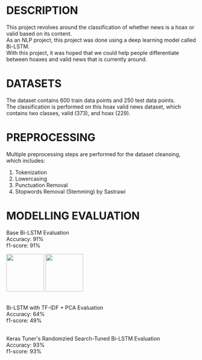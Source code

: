 DESCRIPTION
=================================================================================================================================
This project revolves around the classification of whether news is a hoax or valid based on its content.
<br>As an NLP project, this project was done using a deep learning model called Bi-LSTM.
<br>With this project, it was hoped that we could help people differentiate between hoaxes and valid news that is currently around.


DATASETS
=================================================================================================================================
The dataset contains 600 train data points and 250 test data points.
<br>The classification is performed on this hoax valid news dataset, which contains two classes, valid (373), and hoax (229).


PREPROCESSING
=================================================================================================================================
Multiple preprocessing steps are performed for the dataset cleansing, which includes:
1) Tokenization
2) Lowercasing
3) Punctuation Removal
4) Stopwords Removal (Stemming) by Sastrawi


MODELLING EVALUATION
=================================================================================================================================
Base Bi-LSTM Evaluation
<br>Accuracy: 91%
<br>f1-score: 91%
<p float="left">
  <img src="https://github.com/rionaldoalviansa/Hoax-Valid-News-Classification-With-Bi-LSTM/assets/83877652/a2f74c5e-e89d-4501-a676-afbb43709894" width="100" />
  <img src="https://github.com/rionaldoalviansa/Hoax-Valid-News-Classification-With-Bi-LSTM/assets/83877652/0edb2aec-ae55-4a00-be96-ae82597fa4da" width="100" /> 
</p>
<br>Bi-LSTM with TF-IDF + PCA Evaluation
<br>Accuracy: 64%
<br>f1-score: 49%

<br>Keras Tuner's Randomzied Search-Tuned Bi-LSTM Evaluation
<br>Accuracy: 93%
<br>f1-score: 93%
